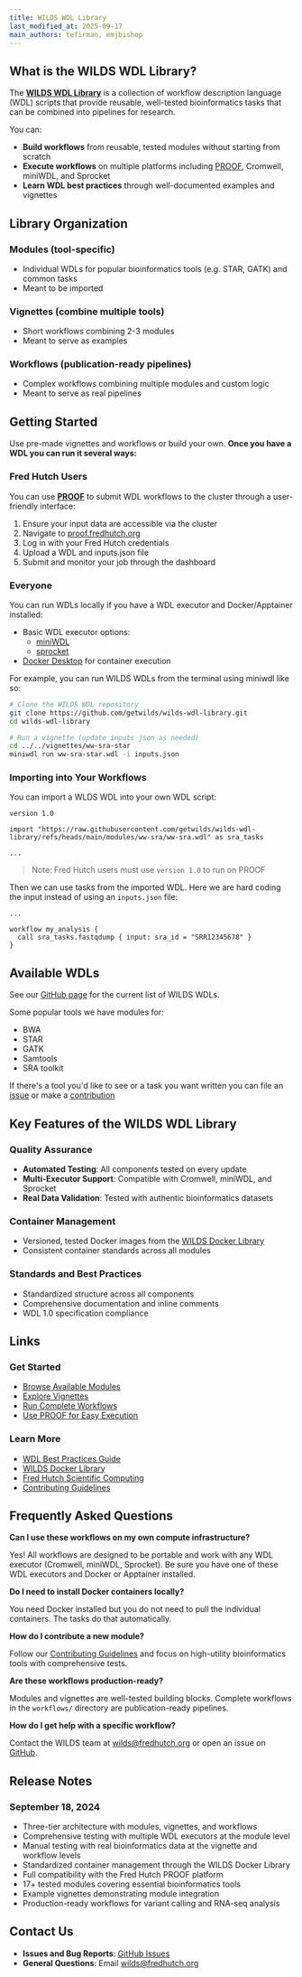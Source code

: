 ```yaml
---
title: WILDS WDL Library
last_modified_at: 2025-09-17
main_authors: tefirman, emjbishop
---
```


## What is the WILDS WDL Library?

The [**WILDS WDL Library**](https://github.com/getwilds/wilds-wdl-library) is a collection of workflow description language (WDL) scripts that provide reusable, well-tested bioinformatics tasks that can be combined into pipelines for research.

You can:

- **Build workflows** from reusable, tested modules without starting from scratch
- **Execute workflows** on multiple platforms including [PROOF](/datascience/proof/), Cromwell, miniWDL, and Sprocket
- **Learn WDL best practices** through well-documented examples and vignettes


## Library Organization

### **Modules (tool-specific)**

- Individual WDLs for popular bioinformatics tools (e.g. STAR, GATK) and common tasks
- Meant to be imported

### **Vignettes (combine multiple tools)**

- Short workflows combining 2-3 modules
- Meant to serve as examples

### **Workflows (publication-ready pipelines)**

- Complex workflows combining multiple modules and custom logic
- Meant to serve as real pipelines


## Getting Started

Use pre-made vignettes and workflows or build your own. **Once you have a WDL you can run it several ways:**

### Fred Hutch Users

You can use **[PROOF](/datascience/proof/)** to submit WDL workflows to the cluster through a user-friendly interface:

1. Ensure your input data are accessible via the cluster
2. Navigate to [proof.fredhutch.org](https://proof.fredhutch.org)
3. Log in with your Fred Hutch credentials
4. Upload a WDL and inputs.json file
5. Submit and monitor your job through the dashboard

### Everyone

You can run WDLs locally if you have a WDL executor and Docker/Apptainer installed:

   - Basic WDL executor options:
       - [miniWDL](https://miniwdl.readthedocs.io/en/latest/getting_started.html#install-miniwdl)
       - [sprocket](https://sprocket.bio/installation.html)
   - [Docker Desktop](https://www.docker.com/get-started/) for container execution


For example, you can run WILDS WDLs from the terminal using miniwdl like so:

```bash
# Clone the WILDS WDL repository
git clone https://github.com/getwilds/wilds-wdl-library.git
cd wilds-wdl-library

# Run a vignette (update inputs json as needed)
cd ../../vignettes/ww-sra-star
miniwdl run ww-sra-star.wdl -i inputs.json
```

### Importing into Your Workflows

You can import a WLDS WDL into your own WDL script:

```wdl
version 1.0

import "https://raw.githubusercontent.com/getwilds/wilds-wdl-library/refs/heads/main/modules/ww-sra/ww-sra.wdl" as sra_tasks

...
```
>Note: Fred Hutch users must use `version 1.0` to run on PROOF

Then we can use tasks from the imported WDL. Here we are hard coding the input instead of using an `inputs.json` file:

```wdl
...

workflow my_analysis {
  call sra_tasks.fastqdump { input: sra_id = "SRR12345678" }
}
```


## Available WDLs

See our [GitHub page](https://github.com/getwilds/wilds-wdl-library?tab=readme-ov-file#available-components) for the current list of WILDS WDLs.

Some popular tools we have modules for:
- BWA
- STAR
- GATK
- Samtools
- SRA toolkit

If there's a tool you'd like to see or a task you want written you can file an [issue](https://github.com/getwilds/wilds-wdl-library/issues) or make a [contribution](https://github.com/getwilds/wilds-wdl-library/blob/main/.github/CONTRIBUTING.md)


## Key Features of the WILDS WDL Library

### **Quality Assurance**
- **Automated Testing**: All components tested on every update
- **Multi-Executor Support**: Compatible with Cromwell, miniWDL, and Sprocket
- **Real Data Validation**: Tested with authentic bioinformatics datasets

### **Container Management**
- Versioned, tested Docker images from the [WILDS Docker Library](https://github.com/getwilds/wilds-docker-library)
- Consistent container standards across all modules

### **Standards and Best Practices**
- Standardized structure across all components
- Comprehensive documentation and inline comments
- WDL 1.0 specification compliance


## Links

### Get Started

- [Browse Available Modules](https://github.com/getwilds/wilds-wdl-library/tree/main/modules)
- [Explore Vignettes](https://github.com/getwilds/wilds-wdl-library/tree/main/vignettes)
- [Run Complete Workflows](https://github.com/getwilds/wilds-wdl-library/tree/main/workflows)
- [Use PROOF for Easy Execution](/datascience/proof/)

### Learn More

- [WDL Best Practices Guide](https://getwilds.org/guide/)
- [WILDS Docker Library](https://github.com/getwilds/wilds-docker-library)
- [Fred Hutch Scientific Computing](https://sciwiki.fredhutch.org/)
- [Contributing Guidelines](https://github.com/getwilds/wilds-wdl-library/blob/main/.github/CONTRIBUTING.md)


## Frequently Asked Questions

**Can I use these workflows on my own compute infrastructure?**

Yes! All workflows are designed to be portable and work with any WDL executor (Cromwell, miniWDL, Sprocket). Be sure you have one of these WDL executors and Docker or Apptainer installed.

**Do I need to install Docker containers locally?**

You need Docker installed but you do not need to pull the individual containers. The tasks do that automatically.

**How do I contribute a new module?**

Follow our [Contributing Guidelines](https://github.com/getwilds/wilds-wdl-library/blob/main/.github/CONTRIBUTING.md) and focus on high-utility bioinformatics tools with comprehensive tests.

**Are these workflows production-ready?**

Modules and vignettes are well-tested building blocks. Complete workflows in the `workflows/` directory are publication-ready pipelines.

**How do I get help with a specific workflow?**

Contact the WILDS team at wilds@fredhutch.org or open an issue on [GitHub](https://github.com/getwilds/wilds-wdl-library/issues).


## Release Notes

### September 18, 2024
- Three-tier architecture with modules, vignettes, and workflows
- Comprehensive testing with multiple WDL executors at the module level
- Manual testing with real bioinformatics data at the vignette and workflow levels
- Standardized container management through the WILDS Docker Library
- Full compatibility with the Fred Hutch PROOF platform
- 17+ tested modules covering essential bioinformatics tools
- Example vignettes demonstrating module integration
- Production-ready workflows for variant calling and RNA-seq analysis


## Contact Us

- **Issues and Bug Reports**: [GitHub Issues](https://github.com/getwilds/wilds-wdl-library/issues)
- **General Questions**: Email [wilds@fredhutch.org](mailto:wilds@fredhutch.org)
